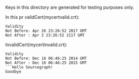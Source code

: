 Keys in this directory are generated for testing purposes only.

In this pr validCert(mycertvalid.crt):
```
Validity
Not Before: Apr 26 23:26:52 2017 GMT
Not After : Apr 2 23:26:52 2117 GMT
```



InvalidCert(mycertinvalid.crt):
```
Validity
Not Before: Dec 16 06:46:25 2014 GMT
Not After : Dec 16 06:46:25 2015 GMT
```Hello Sourcegraph!
Goodbye
